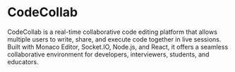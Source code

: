 # CodeCollab
CodeCollab is a real-time collaborative code editing platform that allows multiple users to write, share, and execute code together in live sessions. Built with Monaco Editor, Socket.IO, Node.js, and React, it offers a seamless collaborative environment for developers, interviewers, students, and educators.
